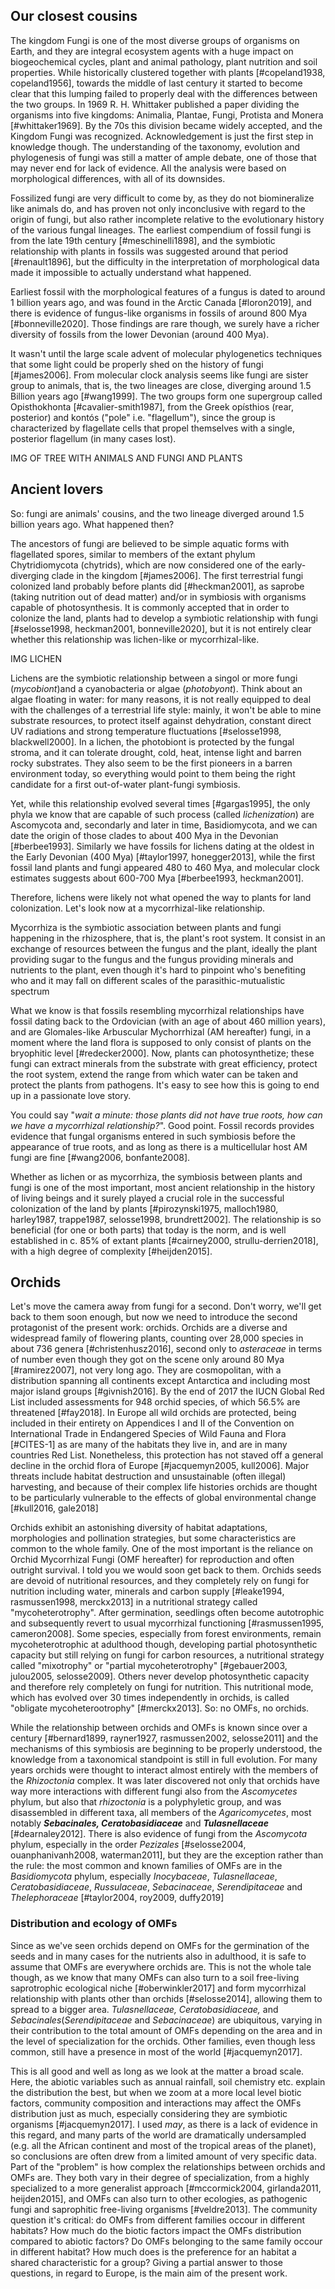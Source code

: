 ## Our closest cousins

The kingdom Fungi is one of the most diverse groups of organisms on Earth, and they are integral ecosystem agents with a huge impact on biogeochemical cycles, plant and animal pathology, plant nutrition and soil properties.
While historically clustered together with plants [#copeland1938, copeland1956], towards the middle of last century it started to become clear that this lumping failed to properly deal with the differences between the two groups. In 1969 R. H. Whittaker published a paper dividing the organisms into five kingdoms: Animalia, Plantae, Fungi, Protista and Monera [#whittaker1969]. By the 70s this division became widely accepted, and the Kingdom Fungi was recognized.
Acknowledgement is just the first step in knowledge though. The understanding of the taxonomy, evolution and phylogenesis of fungi was still a matter of ample debate, one of those that may never end for lack of evidence. All the analysis were based on morphological differences, with all of its downsides.

Fossilized fungi are very difficult to come by, as they do not biomineralize like animals do, and has proven not only inconclusive with regard to the origin of fungi, but also rather incomplete relative to the evolutionary history of the various fungal lineages. The earliest compendium of fossil fungi is from the late 19th century [#meschinelli1898], and the symbiotic relationship with plants in fossils was suggested around that period [#renault1896], but the difficulty in the interpretation of morphological data made it impossible to actually understand what happened.

Earliest fossil with the morphological features of a fungus is dated to around 1 billion years ago, and was found in the Arctic Canada [#loron2019], and there is evidence of fungus-like organisms in fossils of around 800 Mya [#bonneville2020]. Those findings are rare though, we surely have a richer diversity of fossils from the lower Devonian (around 400 Mya).

It wasn't until the large scale advent of molecular phylogenetics techniques that some light could be properly shed on the history of fungi [#james2006].
From molecular clock analysis seems like fungi are sister group to animals, that is, the two lineages are close, diverging around 1.5 Billion years ago [#wang1999]. The two groups form one supergroup called Opisthokhonta [#cavalier-smith1987], from the Greek opísthios (rear, posterior) and kontós ("pole" i.e. "flagellum"), since the group is characterized by flagellate cells that propel themselves with a single, posterior flagellum (in many cases lost).

IMG OF TREE WITH ANIMALS AND FUNGI AND PLANTS


## Ancient lovers

So: fungi are animals' cousins, and the two lineage diverged around 1.5 billion years ago. What happened then?

The ancestors of fungi are believed to be simple aquatic forms with flagellated spores, similar to members of the extant phylum Chytridiomycota (chytrids), which are now considered one of the early-diverging clade in the kingdom [#james2006]. The first terrestrial fungi colonized land probably before plants did [#heckman2001], as saprobe (taking nutrition out of dead matter) and/or in symbiosis with organisms capable of photosynthesis. 
It is commonly accepted that in order to colonize the land, plants had to develop a symbiotic relationship with fungi [#selosse1998, heckman2001, bonneville2020], but it is not entirely clear whether this relationship was lichen-like or mycorrhizal-like.


IMG LICHEN 

Lichens are the symbiotic relationship between a singol or more fungi (*mycobiont*)and a cyanobacteria or algae (*photobyont*). Think about an algae floating in water: for many reasons, it is not really equipped to deal with the challenges of a terrestrial life style: mainly, it won't be able to mine substrate resources, to protect itself against dehydration, constant direct UV radiations and strong temperature fluctuations [#selosse1998, blackwell2000]. In a lichen, the photobiont is protected by the fungal stroma, and it can tolerate drought, cold, heat, intense light and barren rocky substrates. They also seem to be the first pioneers in a barren environment today, so everything would point to them being the right candidate for a first out-of-water plant-fungi symbiosis. 

Yet, while this relationship evolved several times [#gargas1995], the only phyla we know that are capable of such process (called _lichenization_) are Ascomycota and, secondarly and later in time, Basidiomycota, and we can date the origin of those clades to about 400 Mya in the Devonian [#berbee1993]. Similarly we have fossils for lichens dating at the oldest in the Early Devonian (400 Mya) [#taylor1997, honegger2013], while the first fossil land plants and fungi appeared 480 to 460 Mya, and molecular clock estimates suggests about 600-700 Mya [#berbee1993, heckman2001]. 

Therefore, lichens were likely not what opened the way to plants for land colonization. Let's look now at a mycorrhizal-like relationship.

Mycorrhiza is the symbiotic association between plants and fungi happening in the rhizosphere, that is, the plant's root system. It consist in an exchange of resources between the fungus and the plant, ideally the plant providing sugar to the fungus and the fungus providing minerals and nutrients to the plant, even though it's hard to pinpoint who's benefiting who and it may fall on different scales of the parasithic-mutualistic spectrum

What we know is that fossils resembling mycorrhizal relationships have fossil dating back to the Ordovician (with an age of about 460 million years), and are Glomales-like Arbuscular Mychorrhizal (AM hereafter) fungi, in a moment where the land flora is supposed to only consist of plants on the bryophitic level [#redecker2000]. Now, plants can photosynthetize; these fungi can extract minerals from the substrate with great efficiency, protect the root system, extend the range from which water can be taken and protect the plants from pathogens. It's easy to see how this is going to end up in a passionate love story.

You could say "*wait a minute: those plants did not have true roots, how can we have a mycorrhizal relationship?*". Good point. Fossil records provides evidence that fungal organisms entered in such symbiosis before the appearance of true roots, and as long as there is a multicellular host AM fungi are fine [#wang2006, bonfante2008].

Whether as lichen or as mycorrhiza, the symbiosis between plants and fungi is one of the most important, most ancient relationship in the history of living beings and it surely played a crucial role in the successful colonization of the land by plants [#pirozynski1975, malloch1980, harley1987, trappe1987, selosse1998, brundrett2002]. The relationship is so beneficial (for one or both parts) that today is the norm, and is well established in c. 85% of extant plants [#cairney2000, strullu-derrien2018], with a high degree of complexity [#heijden2015].

## Orchids

Let's move the camera away from fungi for a second. Don't worry, we'll get back to them soon enough, but now we need to introduce the second protagonist of the present work: orchids.
Orchids are a diverse and widespread family of flowering plants, counting over 28,000 species in about 736 genera [#christenhusz2016], second only to _asteraceae_ in terms of number even though they got on the scene only around 80 Mya [#ramirez2007], not very long ago. They are cosmopolitan, with a distribution spanning all continents except Antarctica and including most major island groups [#givnish2016].
By the end of 2017 the IUCN Global Red List included assessments for 948 orchid species, of which 56.5% are threatened [#fay2018]. In Europe all wild orchids are protected, being included in their entirety on Appendices I and II of the Convention on International Trade in Endangered Species of Wild Fauna and Flora [#CITES-1] as are many of the habitats they live in, and are in many countries Red List. Nonetheless, this protection has not staved off a general decline in the orchid flora of Europe [#jacquemyn2005, kull2006]. Major threats include habitat destruction and unsustainable (often illegal) harvesting, and because of their complex life histories orchids are thought to be particularly vulnerable to the effects of global environmental change [#kull2016, gale2018]

Orchids exhibit an astonishing diversity of habitat adaptations, morphologies and pollination strategies, but some characteristics are common to the whole family. One of the most important is the reliance on Orchid Mycorrhizal Fungi (OMF hereafter) for reproduction and often outright survival. I told you we would soon get back to them.
Orchids seeds are devoid of nutritional resources, and they completely rely on fungi for nutrition including water, minerals and carbon supply [#leake1994, rasmussen1998, merckx2013] in a nutritional strategy called "mycoheterotrophy". After germination, seedlings often become autotrophic and subsequently revert to usual mycorrhizal functioning [#rasmussen1995, cameron2008]. Some species, especially from forest environments, remain mycoheterotrophic at adulthood though, developing partial photosynthetic capacity but still relying on fungi for carbon resources, a nutritional strategy called "mixotrophy" or "partial mycoheterotrophy" [#gebauer2003, julou2005, selosse2009]. Others never develop photosynthetic capacity and therefore rely completely on fungi for nutrition. This nutritional mode, which has evolved over 30 times independently in orchids, is called "obligate mycoheterootrophy" [#merckx2013]. So: no OMFs, no orchids.

While the relationship between orchids and OMFs is known since over a century [#bernard1899, rayner1927, rasmussen2002, selosse2011] and the mechanisms of this symbiosis are beginning to be properly understood, the knowledge from a taxonomical standpoint is still in full evolution. For many years orchids were thought to interact almost entirely with the members of the _Rhizoctonia_ complex. It was later discovered not only that orchids have way more interactions with different fungi also from the _Ascomycetes_ phylum, but also that _rhizoctonia_ is a polyphyletic group, and was disassembled in different taxa, all members of the _Agaricomycetes_, most notably **_Sebacinales, Ceratobasidiaceae_** and **_Tulasnellaceae_** [#dearnaley2012].
There is also evidence of fungi from the _Ascomycota_ phylum, especially in the order _Pezizales_ [#selosse2004, ouanphanivanh2008, waterman2011], but they are the exception rather than the rule: the most common and known families of OMFs are in the _Basidiomycota_ phylum, especially _Inocybaceae_, _Tulasnellaceae_, _Ceratobasidiaceae_, _Russulaceae_, _Sebacinaceae_, _Serendipitaceae_ and _Thelephoraceae_ [#taylor2004, roy2009, duffy2019]

### Distribution and ecology of OMFs

Since as we've seen orchids depend on OMFs for the germination of the seeds and in many cases for the nutrients also in adulthood, it is safe to assume that OMFs are everywhere orchids are. This is not the whole tale though, as we know that many OMFs can also turn to a soil free-living saprotrophic ecological niche [#oberwinkler2017] and form mycorrhizal relationship with plants other than orchids [#selosse2014], allowing them to spread to a bigger area. *Tulasnellaceae, Ceratobasidiaceae,* and *Sebacinales*(*Serendipitaceae* and *Sebacinaceae*) are ubiquitous, varying in their contribution to the total amount of OMFs depending on the area and in the level of specialization for the orchids. Other families, even though less common, still have a presence in most of the world [#jacquemyn2017]. 

This is all good and well as long as we look at the matter a broad scale. Here, the abiotic variables such as annual rainfall, soil chemistry etc. explain the distribution the best, but when we zoom at a more local level biotic factors, community composition and interactions may affect the OMFs distribution just as much, especially considering they are symbiotic organisms [#jacquemyn2017]. I used _may_, as there is a lack of evidence in this regard, and many parts of the world are dramatically undersampled (e.g. all the African continent and most of the tropical areas of the planet), so conclusions are often drew from a limited amount of very specific data. Part of the "problem" is how complex the relationships between orchids and OMFs are. They both vary in their degree of specialization, from a highly specialized to a more generalist approach [#mccormick2004, girlanda2011, heijden2015], and OMFs can also turn to other ecologies, as pathogenic fungi and saprophitic free-living organisms [#veldre2013].
The community question it's critical: do OMFs from different families occour in different habitats? How much do the biotic factors impact the OMFs distribution compared to abiotic factors? 
Do OMFs belonging to the same family occour in different habitat? How much does is the preference for an habitat a shared characteristic for a group?
Giving a partial answer to those questions, in regard to Europe, is the main aim of the present work.





